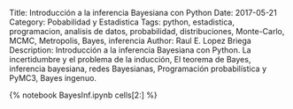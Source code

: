 Title: Introducción a la inferencia Bayesiana con Python
Date: 2017-05-21
Category: Pobabilidad y Estadistica
Tags: python, estadistica, programacion, analisis de datos, probabilidad, distribuciones, Monte-Carlo, MCMC, Metropolis, Bayes, inferencia
Author: Raul E. Lopez Briega
Description: Introducción a la inferencia Bayesiana con Python. La incertidumbre y el problema de la inducción, El teorema de Bayes, inferencia bayesiana, redes Bayesianas, Programación probabilística y PyMC3, Bayes ingenuo.


{% notebook BayesInf.ipynb cells[2:] %}
